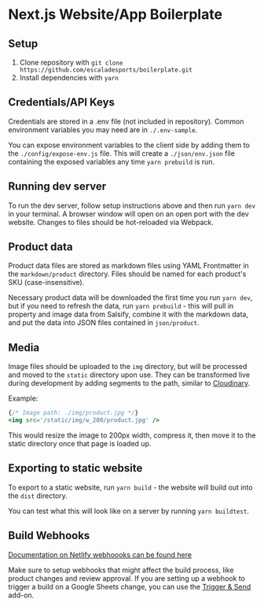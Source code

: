 # Next.js Website/App Boilerplate

## Setup
1. Clone repository with `git clone https://github.com/escaladesports/boilerplate.git`
2. Install dependencies with `yarn`

## Credentials/API Keys

Credentials are stored in a .env file (not included in repository). Common environment variables you may need are in `./.env-sample`.

You can expose environment variables to the client side by adding them to the `./config/expose-env.js` file. This will create a `./json/env.json` file containing the exposed variables any time `yarn prebuild` is run.

## Running dev server
To run the dev server, follow setup instructions above and then run `yarn dev` in your terminal. A browser window will open on an open port with the dev website. Changes to files should be hot-reloaded via Webpack.

## Product data
Product data files are stored as markdown files using YAML Frontmatter in the `markdown/product` directory. Files should be named for each product's SKU (case-insensitive).

Necessary product data will be downloaded the first time you run `yarn dev`, but if you need to refresh the data, run `yarn prebuild` - this will pull in property and image data from Salsify, combine it with the markdown data, and put the data into JSON files contained in `json/product`.

## Media

Image files should be uploaded to the `img` directory, but will be processed and moved to the `static` directory upon use. They can be transformed live during development by adding segments to the path, similar to [Cloudinary](https://cloudinary.com/documentation/image_transformations).

Example:

```jsx
{/* Image path: ./img/product.jpg */}
<img src='/static/img/w_200/product.jpg' />
```

This would resize the image to 200px width, compress it, then move it to the static directory once that page is loaded up.

## Exporting to static website
To export to a static website, run `yarn build` - the website will build out into the `dist` directory.

You can test what this will look like on a server by running `yarn buildtest`.

## Build Webhooks

[Documentation on Netlify webhoooks can be found here](https://www.netlify.com/docs/webhooks/)

Make sure to setup webhooks that might affect the build process, like product changes and review approval. If you are setting up a webhook to trigger a build on a Google Sheets change, you can use the [Trigger & Send](https://chrome.google.com/webstore/detail/trigger-send/lmpdaoninbfpblmajgcodhookngnekek?hl=en-US) add-on.
